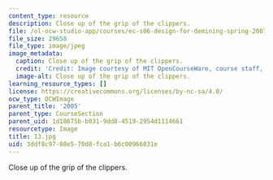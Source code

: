 ```yaml
---
content_type: resource
description: Close up of the grip of the clippers.
file: /ol-ocw-studio-app/courses/ec-s06-design-for-demining-spring-2007/3ddf8c9708e570d8fca1b6c00966031e_13.jpg
file_size: 29658
file_type: image/jpeg
image_metadata:
  caption: Close up of the grip of the clippers.
  credit: 'Credit: Image courtesy of MIT OpenCourseWare, course staff, and students.'
  image-alt: Close up of the grip of the clippers.
learning_resource_types: []
license: https://creativecommons.org/licenses/by-nc-sa/4.0/
ocw_type: OCWImage
parent_title: '2005'
parent_type: CourseSection
parent_uid: 1d18675b-b031-9dd8-4519-2954d1114661
resourcetype: Image
title: 13.jpg
uid: 3ddf8c97-08e5-70d8-fca1-b6c00966031e
---
```

Close up of the grip of the clippers.